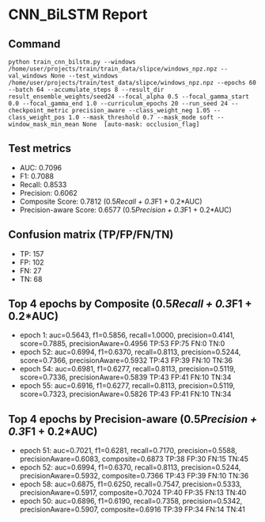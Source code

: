 # CNN_BiLSTM Report

## Command
```
python train_cnn_bilstm.py --windows /home/user/projects/train/train_data/slipce/windows_npz.npz --val_windows None --test_windows /home/user/projects/train/test_data/slipce/windows_npz.npz --epochs 60 --batch 64 --accumulate_steps 8 --result_dir result_ensemble_weights/seed24 --focal_alpha 0.5 --focal_gamma_start 0.0 --focal_gamma_end 1.0 --curriculum_epochs 20 --run_seed 24 --checkpoint_metric precision_aware --class_weight_neg 1.05 --class_weight_pos 1.0 --mask_threshold 0.7 --mask_mode soft --window_mask_min_mean None  [auto-mask: occlusion_flag]
```

## Test metrics
- AUC: 0.7096
- F1: 0.7088
- Recall: 0.8533
- Precision: 0.6062
- Composite Score: 0.7812 (0.5*Recall + 0.3*F1 + 0.2*AUC)
- Precision-aware Score: 0.6577 (0.5*Precision + 0.3*F1 + 0.2*AUC)
## Confusion matrix (TP/FP/FN/TN)
- TP: 157
- FP: 102
- FN: 27
- TN: 68

## Top 4 epochs by Composite (0.5*Recall + 0.3*F1 + 0.2*AUC)
- epoch 1: auc=0.5643, f1=0.5856, recall=1.0000, precision=0.4141, score=0.7885, precisionAware=0.4956  TP:53 FP:75 FN:0 TN:0
- epoch 52: auc=0.6994, f1=0.6370, recall=0.8113, precision=0.5244, score=0.7366, precisionAware=0.5932  TP:43 FP:39 FN:10 TN:36
- epoch 54: auc=0.6981, f1=0.6277, recall=0.8113, precision=0.5119, score=0.7336, precisionAware=0.5839  TP:43 FP:41 FN:10 TN:34
- epoch 55: auc=0.6916, f1=0.6277, recall=0.8113, precision=0.5119, score=0.7323, precisionAware=0.5826  TP:43 FP:41 FN:10 TN:34

## Top 4 epochs by Precision-aware (0.5*Precision + 0.3*F1 + 0.2*AUC)
- epoch 51: auc=0.7021, f1=0.6281, recall=0.7170, precision=0.5588, precisionAware=0.6083, composite=0.6873  TP:38 FP:30 FN:15 TN:45
- epoch 52: auc=0.6994, f1=0.6370, recall=0.8113, precision=0.5244, precisionAware=0.5932, composite=0.7366  TP:43 FP:39 FN:10 TN:36
- epoch 58: auc=0.6875, f1=0.6250, recall=0.7547, precision=0.5333, precisionAware=0.5917, composite=0.7024  TP:40 FP:35 FN:13 TN:40
- epoch 50: auc=0.6896, f1=0.6190, recall=0.7358, precision=0.5342, precisionAware=0.5907, composite=0.6916  TP:39 FP:34 FN:14 TN:41
